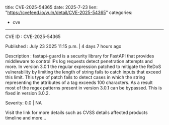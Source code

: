  
title: CVE-2025-54365
date: 2025-7-23
lien: "https://cvefeed.io/vuln/detail/CVE-2025-54365"
categories:
  - cve
---

CVE ID : CVE-2025-54365

Published :  July 23
2025
11:15 p.m. | 4 days
7 hours ago

Description : fastapi-guard is a security library for FastAPI that provides middleware to control IPs
log requests
detect penetration attempts and more. In version 3.0.1
the regular expression patched to mitigate the ReDoS vulnerability by limiting the length of string fails to catch inputs that exceed this limit. This type of patch fails to detect cases in which the string representing the attributes of a  tag exceeds 100 characters. As a result
most of the regex patterns present in version 3.0.1 can be bypassed. This is fixed in version 3.0.2.

Severity: 0.0 | NA

Visit the link for more details
such as CVSS details
affected products
timeline
and more...
